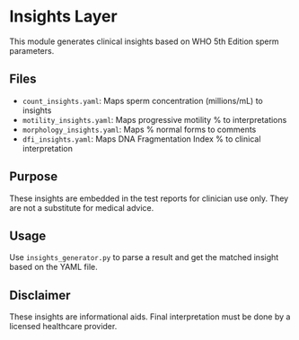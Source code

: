 # Insights Layer

This module generates clinical insights based on WHO 5th Edition sperm parameters.

## Files
- `count_insights.yaml`: Maps sperm concentration (millions/mL) to insights
- `motility_insights.yaml`: Maps progressive motility % to interpretations
- `morphology_insights.yaml`: Maps % normal forms to comments
- `dfi_insights.yaml`: Maps DNA Fragmentation Index % to clinical interpretation

## Purpose
These insights are embedded in the test reports for clinician use only. They are not a substitute for medical advice.

## Usage
Use `insights_generator.py` to parse a result and get the matched insight based on the YAML file.

## Disclaimer
These insights are informational aids. Final interpretation must be done by a licensed healthcare provider.
